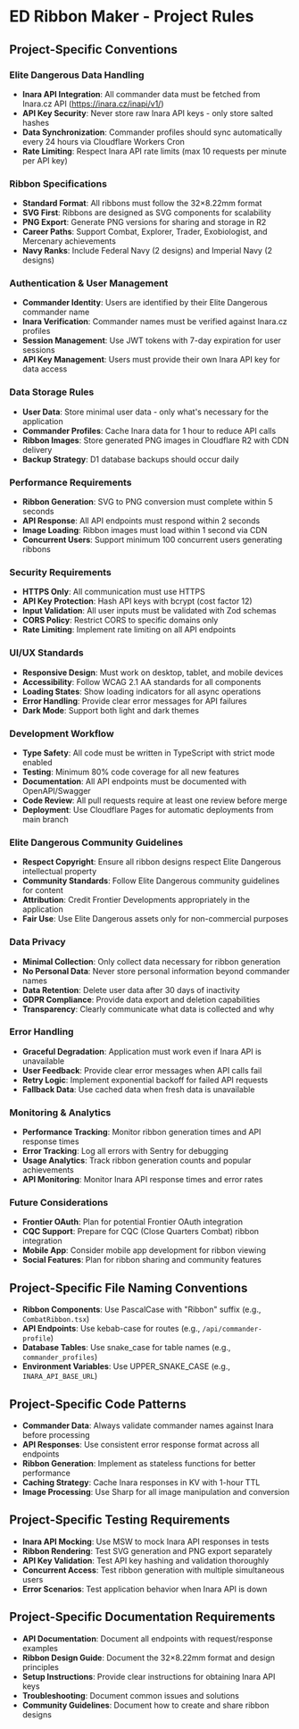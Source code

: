 # ED Ribbon Maker - Project Rules

## Project-Specific Conventions

### Elite Dangerous Data Handling
- **Inara API Integration**: All commander data must be fetched from Inara.cz API (https://inara.cz/inapi/v1/)
- **API Key Security**: Never store raw Inara API keys - only store salted hashes
- **Data Synchronization**: Commander profiles should sync automatically every 24 hours via Cloudflare Workers Cron
- **Rate Limiting**: Respect Inara API rate limits (max 10 requests per minute per API key)

### Ribbon Specifications
- **Standard Format**: All ribbons must follow the 32×8.22mm format
- **SVG First**: Ribbons are designed as SVG components for scalability
- **PNG Export**: Generate PNG versions for sharing and storage in R2
- **Career Paths**: Support Combat, Explorer, Trader, Exobiologist, and Mercenary achievements
- **Navy Ranks**: Include Federal Navy (2 designs) and Imperial Navy (2 designs)

### Authentication & User Management
- **Commander Identity**: Users are identified by their Elite Dangerous commander name
- **Inara Verification**: Commander names must be verified against Inara.cz profiles
- **Session Management**: Use JWT tokens with 7-day expiration for user sessions
- **API Key Management**: Users must provide their own Inara API key for data access

### Data Storage Rules
- **User Data**: Store minimal user data - only what's necessary for the application
- **Commander Profiles**: Cache Inara data for 1 hour to reduce API calls
- **Ribbon Images**: Store generated PNG images in Cloudflare R2 with CDN delivery
- **Backup Strategy**: D1 database backups should occur daily

### Performance Requirements
- **Ribbon Generation**: SVG to PNG conversion must complete within 5 seconds
- **API Response**: All API endpoints must respond within 2 seconds
- **Image Loading**: Ribbon images must load within 1 second via CDN
- **Concurrent Users**: Support minimum 100 concurrent users generating ribbons

### Security Requirements
- **HTTPS Only**: All communication must use HTTPS
- **API Key Protection**: Hash API keys with bcrypt (cost factor 12)
- **Input Validation**: All user inputs must be validated with Zod schemas
- **CORS Policy**: Restrict CORS to specific domains only
- **Rate Limiting**: Implement rate limiting on all API endpoints

### UI/UX Standards
- **Responsive Design**: Must work on desktop, tablet, and mobile devices
- **Accessibility**: Follow WCAG 2.1 AA standards for all components
- **Loading States**: Show loading indicators for all async operations
- **Error Handling**: Provide clear error messages for API failures
- **Dark Mode**: Support both light and dark themes

### Development Workflow
- **Type Safety**: All code must be written in TypeScript with strict mode enabled
- **Testing**: Minimum 80% code coverage for all new features
- **Documentation**: All API endpoints must be documented with OpenAPI/Swagger
- **Code Review**: All pull requests require at least one review before merge
- **Deployment**: Use Cloudflare Pages for automatic deployments from main branch

### Elite Dangerous Community Guidelines
- **Respect Copyright**: Ensure all ribbon designs respect Elite Dangerous intellectual property
- **Community Standards**: Follow Elite Dangerous community guidelines for content
- **Attribution**: Credit Frontier Developments appropriately in the application
- **Fair Use**: Use Elite Dangerous assets only for non-commercial purposes

### Data Privacy
- **Minimal Collection**: Only collect data necessary for ribbon generation
- **No Personal Data**: Never store personal information beyond commander names
- **Data Retention**: Delete user data after 30 days of inactivity
- **GDPR Compliance**: Provide data export and deletion capabilities
- **Transparency**: Clearly communicate what data is collected and why

### Error Handling
- **Graceful Degradation**: Application must work even if Inara API is unavailable
- **User Feedback**: Provide clear error messages when API calls fail
- **Retry Logic**: Implement exponential backoff for failed API requests
- **Fallback Data**: Use cached data when fresh data is unavailable

### Monitoring & Analytics
- **Performance Tracking**: Monitor ribbon generation times and API response times
- **Error Tracking**: Log all errors with Sentry for debugging
- **Usage Analytics**: Track ribbon generation counts and popular achievements
- **API Monitoring**: Monitor Inara API response times and error rates

### Future Considerations
- **Frontier OAuth**: Plan for potential Frontier OAuth integration
- **CQC Support**: Prepare for CQC (Close Quarters Combat) ribbon integration
- **Mobile App**: Consider mobile app development for ribbon viewing
- **Social Features**: Plan for ribbon sharing and community features

## Project-Specific File Naming Conventions
- **Ribbon Components**: Use PascalCase with "Ribbon" suffix (e.g., `CombatRibbon.tsx`)
- **API Endpoints**: Use kebab-case for routes (e.g., `/api/commander-profile`)
- **Database Tables**: Use snake_case for table names (e.g., `commander_profiles`)
- **Environment Variables**: Use UPPER_SNAKE_CASE (e.g., `INARA_API_BASE_URL`)

## Project-Specific Code Patterns
- **Commander Data**: Always validate commander names against Inara before processing
- **API Responses**: Use consistent error response format across all endpoints
- **Ribbon Generation**: Implement as stateless functions for better performance
- **Caching Strategy**: Cache Inara responses in KV with 1-hour TTL
- **Image Processing**: Use Sharp for all image manipulation and conversion

## Project-Specific Testing Requirements
- **Inara API Mocking**: Use MSW to mock Inara API responses in tests
- **Ribbon Rendering**: Test SVG generation and PNG export separately
- **API Key Validation**: Test API key hashing and validation thoroughly
- **Concurrent Access**: Test ribbon generation with multiple simultaneous users
- **Error Scenarios**: Test application behavior when Inara API is down

## Project-Specific Documentation Requirements
- **API Documentation**: Document all endpoints with request/response examples
- **Ribbon Design Guide**: Document the 32×8.22mm format and design principles
- **Setup Instructions**: Provide clear instructions for obtaining Inara API keys
- **Troubleshooting**: Document common issues and solutions
- **Community Guidelines**: Document how to create and share ribbon designs